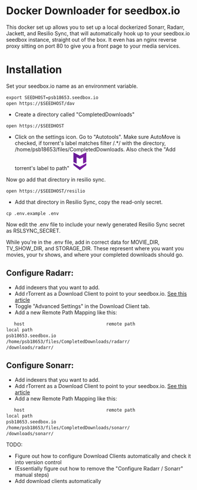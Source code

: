# Docker Downloader for seedbox.io

This docker set up allows you to set up a local dockerized Sonarr, Radarr, Jackett, and Resilio Sync, that will automatically hook up to your seedbox.io seedbox instance, straight out of the box. It even has an nginx reverse proxy sitting on port 80 to give you a front page to your media services.

# Installation

Set your seedbox.io name as an environment variable.

```
export SEEDHOST=psb18653.seedbox.io
open https://$SEEDHOST/dav
```

* Create a directory called "CompletedDownloads"


```
open https://$SEEDHOST
```

* Click on the settings icon. Go to "Autotools". Make sure AutoMove is checked, if torrent's label matches filter /.*/ with the directory, /home/psb18653/files/CompletedDownloads. Also check the "Add torrent's label to path"
![rTorrent Settings](https://github.com/adam-p/markdown-here/raw/master/src/common/images/icon48.png "Logo Title Text 1")

Now go add that directory in resilio sync.

```
open https://$SEEDHOST/resilio
```

* Add that directory in Resilio Sync, copy the read-only secret.

```
cp .env.example .env
```

Now edit the .env file to include your newly generated Resilio Sync secret as RSLSYNC_SECRET.

While you're in the .env file, add in correct data for MOVIE_DIR, TV_SHOW_DIR, and STORAGE_DIR. These represent where you want you movies, your tv shows, and where your completed downloads should go.

## Configure Radarr:

* Add indexers that you want to add.
* Add rTorrent as a Download Client to point to your seedbox.io. [See this article](https://panel.seedbox.io/index.php?rp=/knowledgebase/41/How-to-connect-Sonarr-to-your-service.html)
* Toggle "Advanced Settings" in the Download Client tab.
* Add a new Remote Path Mapping like this:

```
   host                               remote path                                        local path
psb18653.seedbox.io       /home/psb18653/files/CompletedDownloads/radarr/              /downloads/radarr/

```

## Configure Sonarr: 

* Add indexers that you want to add.
* Add rTorrent as a Download Client to point to your seedbox.io. [See this article](https://panel.seedbox.io/index.php?rp=/knowledgebase/41/How-to-connect-Sonarr-to-your-service.html)
* Add a new Remote Path Mapping like this:

```
   host                               remote path                                        local path
psb18653.seedbox.io       /home/psb18653/files/CompletedDownloads/sonarr/              /downloads/sonarr/

```

TODO:


* Figure out how to configure Download Clients automatically and check it into version control
* (Essentially figure out how to remove the "Configure Radarr / Sonarr" manual steps)
* Add download clients automatically
